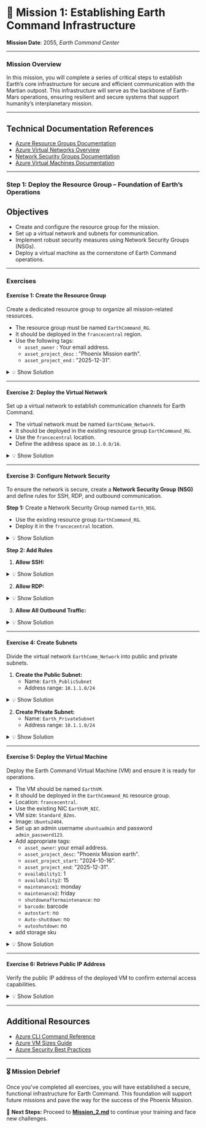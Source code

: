 # **🌌 Mission 1: Establishing Earth Command Infrastructure**

**Mission Date**: 2055, _Earth Command Center_

---

### **Mission Overview**

In this mission, you will complete a series of critical steps to establish Earth’s core infrastructure for secure and efficient communication with the Martian outpost. This infrastructure will serve as the backbone of Earth-Mars operations, ensuring resilient and secure systems that support humanity’s interplanetary mission.

---

## Technical Documentation References
- [Azure Resource Groups Documentation](https://learn.microsoft.com/en-us/azure/azure-resource-manager/management/manage-resource-groups-portal)
- [Azure Virtual Networks Overview](https://learn.microsoft.com/en-us/azure/virtual-network/virtual-networks-overview)
- [Network Security Groups Documentation](https://learn.microsoft.com/en-us/azure/virtual-network/network-security-groups-overview)
- [Azure Virtual Machines Documentation](https://learn.microsoft.com/en-us/azure/virtual-machines/)

---

### **Step 1: Deploy the Resource Group – Foundation of Earth’s Operations**

## **Objectives**

- Create and configure the resource group for the mission.
- Set up a virtual network and subnets for communication.
- Implement robust security measures using Network Security Groups (NSGs).
- Deploy a virtual machine as the cornerstone of Earth Command operations.

---

### **Exercises**

#### **Exercise 1: Create the Resource Group**

Create a dedicated resource group to organize all mission-related resources.  
- The resource group must be named `EarthCommand_RG`.  
- It should be deployed in the `francecentral` region.  
- Use the following tags:  
   - `asset_owner` : Your email address.  
   - `asset_project_desc` : "Phoenix Mission earth".  
   - `asset_project_end` : "2025-12-31".

<details>
<summary>💡 Show Solution</summary>

```bash
az group create --name EarthCommand_RG --location francecentral --tags asset_owner="email@test.com" asset_project_desc="Phoenix Mission earth" asset_project_end="2025-12-31"
```

</details>

---

#### **Exercise 2: Deploy the Virtual Network**

Set up a virtual network to establish communication channels for Earth Command.  
- The virtual network must be named `EarthComm_Network`.  
- It should be deployed in the existing resource group `EarthCommand_RG`.  
- Use the `francecentral` location.  
- Define the address space as `10.1.0.0/16`.

<details>
<summary>💡 Show Solution</summary>

```bash
az network vnet create --name EarthComm_Network --resource-group EarthCommand_RG --location francecentral --address-prefixes 10.1.0.0/16
```

</details>

---

#### **Exercise 3: Configure Network Security**

To ensure the network is secure, create a **Network Security Group (NSG)** and define rules for SSH, RDP, and outbound communication.  

**Step 1:** Create a Network Security Group named `Earth_NSG`.  
- Use the existing resource group `EarthCommand_RG`.  
- Deploy it in the `francecentral` location.

<details>
<summary>💡 Show Solution</summary>

```bash
az network nsg create --name Earth_NSG --resource-group EarthCommand_RG --location francecentral
```

</details>

**Step 2: Add Rules**

1. **Allow SSH:**

<details>
<summary>💡 Show Solution</summary>

```bash
az network nsg rule create --name Allow-SSH --nsg-name Earth_NSG --resource-group EarthCommand_RG --priority 100 --direction Inbound --access Allow --protocol Tcp --source-port-range "*" --destination-port-range 22 --source-address-prefix 203.0.113.0/24 --destination-address-prefix "*"
```

</details>

2. **Allow RDP:**

<details>
<summary>💡 Show Solution</summary>

```bash
az network nsg rule create --name Allow-RDP --nsg-name Earth_NSG --resource-group EarthCommand_RG --priority 110 --direction Inbound --access Allow --protocol Tcp --source-port-range "*" --destination-port-range 3389 --source-address-prefix 203.0.113.0/24 --destination-address-prefix "*"
```

</details>

3. **Allow All Outbound Traffic:**

<details>
<summary>💡 Show Solution</summary>

```bash
az network nsg rule create --name Allow-All-Outbound --nsg-name Earth_NSG --resource-group EarthCommand_RG --priority 100 --direction Outbound --access Allow --protocol "" --source-port-range "" --destination-port-range "" --source-address-prefix "" --destination-address-prefix "*"
```

</details>

---

#### **Exercise 4: Create Subnets**

Divide the virtual network `EarthComm_Network` into public and private subnets.  

1. **Create the Public Subnet:**  
   - Name: `Earth_PublicSubnet`  
   - Address range: `10.1.1.0/24`  

<details>
<summary>💡 Show Solution</summary>

```bash
az network vnet subnet create --name Earth_PublicSubnet --vnet-name EarthComm_Network --resource-group EarthCommand_RG --address-prefixes 10.1.1.0/24
```

</details>

2. **Create Private Subnet:**
    - Name: `Earth_PrivateSubnet`
    - Address range: `10.1.1.0/24`

<details>
<summary>💡 Show Solution</summary>

```bash
az network vnet subnet create --name Earth_PrivateSubnet --vnet-name EarthComm_Network --resource-group EarthCommand_RG --address-prefixes 10.1.2.0/24
```

</details>

---

#### **Exercise 5: Deploy the Virtual Machine**

Deploy the Earth Command Virtual Machine (VM) and ensure it is ready for operations.  

- The VM should be named `EarthVM`.  
- It should be deployed in the `EarthCommand_RG` resource group.  
- Location: `francecentral`.  
- Use the existing NIC `EarthVM_NIC`.  
- VM size: `Standard_B2ms`.  
- Image: `Ubuntu2404`.  
- Set up an admin username `ubuntuadmin` and password `admin_password123`.  
- Add appropriate tags:  
  - `asset_owner`: your email address.  
  - `asset_project_desc`: "Phoenix Mission earth".  
  - `asset_project_start`: "2024-10-16".  
  - `asset_project_end`: "2025-12-31".
  - `availability1`: 1
  - `availability2`: 15
  - `maintenance1`: monday
  - `maintenance2`: friday
  - `shutdownaftermaintenance`: no
  - `barcode`: barcode
  - `autostart`: no
  - `Auto-shutdown`: no
  - `autoshutdown`: no
- add storage sku
<details>
<summary>💡 Show Solution</summary>

```bash
az vm create --name EarthVM --resource-group EarthCommand_RG --location francecentral --nics EarthVM_NIC --size Standard_B2ms --image Ubuntu2404 --admin-username ubuntuadmin --admin-password "admin_password123" --tags asset_owner="un email" asset_project_desc="Phoenix Mission earth" asset_project_start="2024-10-16" asset_project_end="2025-12-31" availability1=1 availability2=15 maintenance1=monday maintenance2=friday shutdownaftermaintenance=no barcode="barcode" autostart=no Auto-shutdown=no autoshutdown=no --assign-identity --os-disk-name EarthVM_OSDisk --os-disk-caching ReadWrite --storage-sku Standard_LRS
```

</details>

---

#### **Exercise 6: Retrieve Public IP Address**

Verify the public IP address of the deployed VM to confirm external access capabilities.

<details>
<summary>💡 Show Solution</summary>

```bash
az network public-ip show --name EarthVM_PublicIP --resource-group EarthCommand_RG --query ipAddress --output tsv
```

</details>

---

## Additional Resources
- [Azure CLI Command Reference](https://learn.microsoft.com/en-us/cli/azure/reference-index)
- [Azure VM Sizes Guide](https://learn.microsoft.com/en-us/azure/virtual-machines/sizes)
- [Azure Security Best Practices](https://learn.microsoft.com/en-us/azure/security/fundamentals/best-practices-and-patterns)

---

### **🎖️ Mission Debrief**

Once you've completed all exercises, you will have established a secure, functional infrastructure for Earth Command. This foundation will support future missions and pave the way for the success of the Phoenix Mission.

🚀 **Next Steps:** Proceed to **[Mission_2.md](mission_2.md)** to continue your training and face new challenges.
